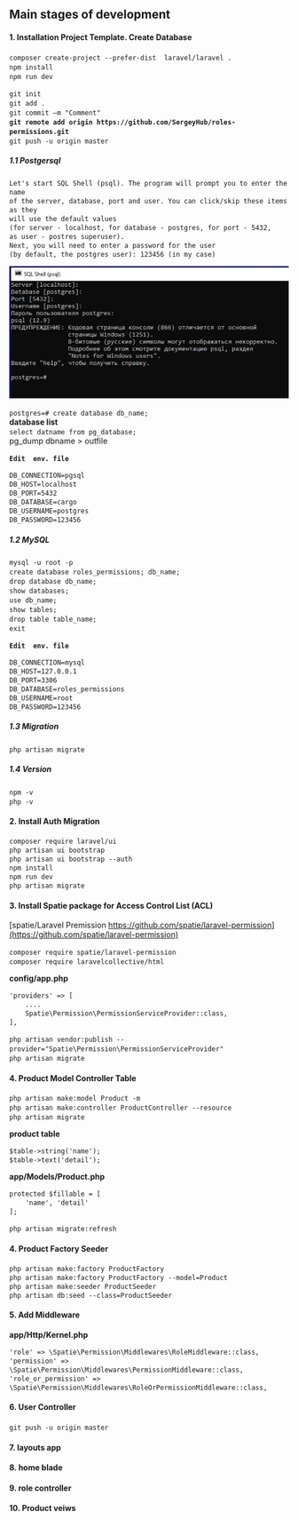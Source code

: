 ## Main stages of development

#### 1. Installation Project Template. Create Database

`composer create-project --prefer-dist  laravel/laravel .`   
`npm install`  
`npm run dev`  

`git init`  
`git add .`  
`git commit –m "Comment"`  
**`git remote add origin https://github.com/SergeyHub/roles-permissions.git`**  
`git push -u origin master`  

##### 1.1 Postgersql
```
Let's start SQL Shell (psql). The program will prompt you to enter the name    
of the server, database, port and user. You can click/skip these items as they  
will use the default values   
(for server - localhost, for database - postgres, for port - 5432,  
as user - postres superuser). 
Next, you will need to enter a password for the user   
(by default, the postgres user): 123456 (in my case)  
```

![Screenshot](readme/psql.JPG)   

`postgres=# create database db_name;`  
  **database list**  
`select datname from pg_database;`   
pg_dump dbname > outfile 

**`Edit  env. file`**    
```
DB_CONNECTION=pgsql
DB_HOST=localhost
DB_PORT=5432
DB_DATABASE=cargo
DB_USERNAME=postgres
DB_PASSWORD=123456
```
##### 1.2 MySQL

`mysql -u root -p`  
`create database roles_permissions; db_name;`  
`drop database db_name;`   
`show databases;`  
`use db_name;`  
`show tables;`   
`drop table table_name;`  
`exit`  

**`Edit  env. file`**   
```
DB_CONNECTION=mysql
DB_HOST=127.0.0.1
DB_PORT=3306
DB_DATABASE=roles_permissions
DB_USERNAME=root
DB_PASSWORD=123456
```
##### 1.3 Migration

`php artisan migrate`  

##### 1.4 Version
`npm -v`  
`php -v`
#### 2. Install Auth Migration
```
composer require laravel/ui
php artisan ui bootstrap   
php artisan ui bootstrap --auth
npm install
npm run dev
php artisan migrate
```
#### 3. Install Spatie package for Access Control List (ACL)
[spatie/Laravel Premission https://github.com/spatie/laravel-permission](https://github.com/spatie/laravel-permission)   

`composer require spatie/laravel-permission`  
`composer require laravelcollective/html`  

**config/app.php**

```
'providers' => [
	....
	Spatie\Permission\PermissionServiceProvider::class,
],
```
`php artisan vendor:publish --provider="Spatie\Permission\PermissionServiceProvider"`  
`php artisan migrate`

#### 4. Product Model Controller Table
`php artisan make:model Product -m`  
`php artisan make:controller ProductController --resource`  
`php artisan migrate`

**product table**
```
$table->string('name');
$table->text('detail');
```

**app/Models/Product.php**
```
protected $fillable = [
    'name', 'detail'
];
```
`php artisan migrate:refresh`  
#### 4. Product Factory Seeder
```
php artisan make:factory ProductFactory
php artisan make:factory ProductFactory --model=Product
php artisan make:seeder ProductSeeder
php artisan db:seed --class=ProductSeeder
```
#### 5. Add Middleware

**app/Http/Kernel.php**
```
'role' => \Spatie\Permission\Middlewares\RoleMiddleware::class,
'permission' => \Spatie\Permission\Middlewares\PermissionMiddleware::class,
'role_or_permission' => \Spatie\Permission\Middlewares\RoleOrPermissionMiddleware::class,
```

#### 6. User Controller
`git push -u origin master` 
#### 7. layouts app
#### 8. home blade 
#### 9. role controller 
#### 10. Product veiws
